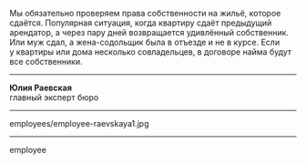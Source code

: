 Мы обязательно проверяем права собственности на&nbsp;жильё, которое сдаётся. Популярная ситуация, когда квартиру сдаёт предыдущий арендатор, а&nbsp;через пару дней возвращается удивлённый собственник. Или&nbsp;муж сдал, а&nbsp;жена-содольщик была в&nbsp;отъезде и&nbsp;не&nbsp;в&nbsp;курсе. Если у&nbsp;квартиры или&nbsp;дома несколько совладельцев, в&nbsp;договоре найма будут все&nbsp;собственники.

----

<b>Юлия Раевская</b><br />главный эксперт бюро

----

employees/employee-raevskaya1.jpg

----

employee